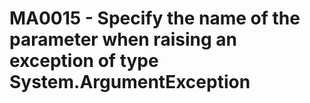 # MA0015 - Specify the name of the parameter when raising an exception of type System.ArgumentException

